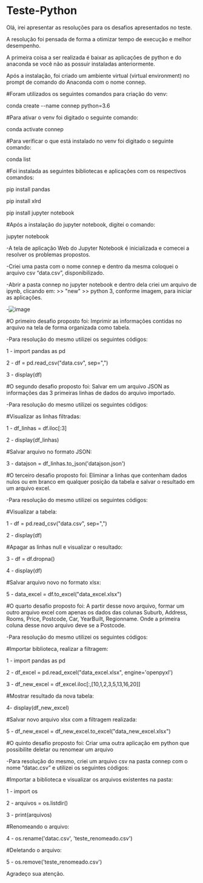 # Teste-Python
Olá, irei apresentar as resoluções para os desafios apresentados no teste. 

A resolução foi pensada de forma a otimizar tempo de execução e melhor desempenho.


A primeira coisa a ser realizada é baixar as aplicações de python e do anaconda se você não as possuir instaladas anteriormente. 


Após a instalação, foi criado um ambiente virtual (virtual environment) no prompt de comando do Anaconda com o nome connep.


#Foram utilizados os seguintes comandos para criação do venv:

conda create --name connep python=3.6

#Para ativar o venv foi digitado o seguinte comando:

conda activate connep

#Para verificar o que está instalado no venv foi digitado o seguinte comando:

conda list

#Foi instalada as seguintes bibliotecas e aplicações com os respectivos comandos:

pip install pandas

pip install xlrd

pip install jupyter notebook

#Após a instalação do jupyter notebook, digitei o comando:

jupyter notebook

-A tela de aplicação Web do Jupyter Notebook é inicializada e comecei a resolver os problemas propostos.

-Criei uma pasta com o nome connep e dentro da mesma coloquei o arquivo csv  “data.csv”, disponibilizado.

-Abrir a pasta connep no jupyter notebook e dentro dela criei um arquivo de ipynb, clicando em: >> "new" >> python 3, conforme imagem, para iniciar as aplicações.

-![image](https://github.com/Maximiliano-Costa/Teste-Python/assets/131134899/0e2f68fd-a6f5-4646-be84-27640968e325)

#O primeiro desafio proposto foi: Imprimir as informações contidas no arquivo na tela de forma organizada como tabela.

-Para resolução do mesmo utilizei os seguintes códigos:

1 - import pandas as pd

2 - df = pd.read_csv("data.csv", sep=",")

3 - display(df)

#O segundo desafio proposto foi: Salvar em um arquivo JSON as informações das 3 primeiras linhas de dados do arquivo importado.

-Para resolução do mesmo utilizei os seguintes códigos:

#Visualizar as linhas filtradas:

1 - df_linhas = df.iloc[:3]

2 - display(df_linhas)

#Salvar arquivo no formato JSON:

3 - datajson = df_linhas.to_json('datajson.json')

#O terceiro desafio proposto foi: Eliminar a linhas que contenham dados nulos ou em branco em qualquer posição da tabela e salvar o resultado em um arquivo excel.

-Para resolução do mesmo utilizei os seguintes códigos:

#Visualizar a tabela:

1 - df = pd.read_csv("data.csv", sep=",")

2 - display(df)

#Apagar as linhas null e visualizar o resultado:

3 - df = df.dropna()

4 - display(df)

#Salvar arquivo novo no formato xlsx:

5 - data_excel = df.to_excel("data_excel.xlsx")

#O quarto desafio proposto foi: A partir desse novo arquivo, formar um outro arquivo excel com apenas os dados das colunas Suburb, Address, Rooms, Price, Postcode, Car, YearBuilt, Regionname. Onde a primeira coluna desse novo arquivo deve se a Postcode.

-Para resolução do mesmo utilizei os seguintes códigos:

#Importar biblioteca, realizar a filtragem:

1 - import pandas as pd

2 - df_excel = pd.read_excel("data_excel.xlsx", engine='openpyxl')

3 - df_new_excel = df_excel.iloc[:,[10,1,2,3,5,13,16,20]]

#Mostrar resultado da nova tabela:

4- display(df_new_excel)

#Salvar novo arquivo xlsx com a filtragem realizada:

5 - df_new_excel = df_new_excel.to_excel("data_new_excel.xlsx")

#O quinto desafio proposto foi: Criar uma outra aplicação em python que possibilite deletar ou renomear um arquivo

-Para resolução do mesmo, criei um arquivo csv na pasta connep com o nome “datac.csv” e utilizei os seguintes códigos:

#Importar a biblioteca e visualizar os arquivos existentes na pasta:

1 - import os

2 - arquivos = os.listdir()

3 - print(arquivos)

#Renomeando o arquivo:

4 - os.rename('datac.csv', 'teste_renomeado.csv')

#Deletando o arquivo:

5 - os.remove('teste_renomeado.csv')

Agradeço sua atenção.
